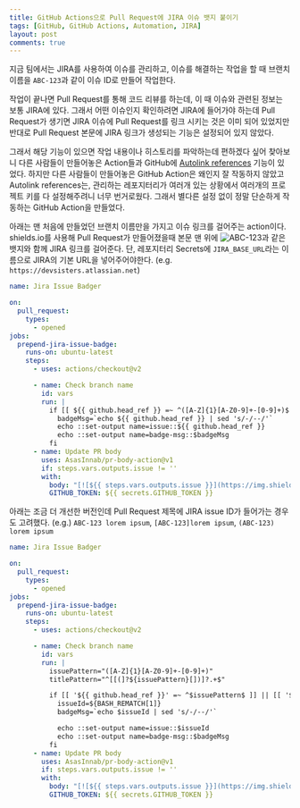 ```yaml
---
title: GitHub Actions으로 Pull Request에 JIRA 이슈 뱃지 붙이기
tags: [GitHub, GitHub Actions, Automation, JIRA]
layout: post
comments: true
---
```


지금 팀에서는 JIRA를 사용하여 이슈를 관리하고, 이슈를 해결하는 작업을 할 때 브랜치 이름을 `ABC-123`과 같이 이슈 ID로 만들어 작업한다.

작업이 끝나면 Pull Request를 통해 코드 리뷰를 하는데, 이 때 이슈와 관련된 정보는 보통 JIRA에 있다. 그래서 어떤 이슈인지 확인하려면 JIRA에 들어가야 하는데 Pull Request가 생기면 JIRA 이슈에 Pull Request를 링크 시키는 것은 이미 되어 있었지만 반대로 Pull Request 본문에 JIRA 링크가 생성되는 기능은 설정되어 있지 않았다.

그래서 해당 기능이 있으면 작업 내용이나 히스토리를 파악하는데 편하겠다 싶어 찾아보니 다른 사람들이 만들어놓은 Action들과 GitHub에 [Autolink references](https://docs.github.com/en/github/administering-a-repository/configuring-autolinks-to-reference-external-resources) 기능이 있었다. 하지만 다른 사람들이 만들어놓은 GitHub Action은 왜인지 잘 작동하지 않았고 Autolink references는, 관리하는 레포지터리가 여러개 있는 상황에서 여러개의 프로젝트 키를 다 설정해주려니 너무 번거로웠다. 그래서 별다른 설정 없이 정말 단순하게 작동하는 GitHub Action을 만들었다.

아래는 맨 처음에 만들었던 브랜치 이름만을 가지고 이슈 링크를 걸어주는 action이다. shields.io를 사용해 Pull Request가 만들어졌을때 본문 맨 위에 ![ABC-123](https://img.shields.io/badge/JIRA-ABC--123-blue)과 같은 뱃지와 함께 JIRA 링크를 걸어준다. 단, 레포지터리 Secrets에 `JIRA_BASE_URL`라는 이름으로 JIRA의 기본 URL을 넣어주어야한다. (e.g. `https://devsisters.atlassian.net`)

```yaml
name: Jira Issue Badger

on:
  pull_request:
    types:
      - opened
jobs:
  prepend-jira-issue-badge:
    runs-on: ubuntu-latest
    steps:
      - uses: actions/checkout@v2

      - name: Check branch name
        id: vars
        run: |
          if [[ ${{ github.head_ref }} =~ ^([A-Z]{1}[A-Z0-9]+-[0-9]+)$ ]]; then
            badgeMsg=`echo ${{ github.head_ref }} | sed 's/-/--/'`
            echo ::set-output name=issue::${{ github.head_ref }}
            echo ::set-output name=badge-msg::$badgeMsg
          fi
      - name: Update PR body
        uses: AsasInnab/pr-body-action@v1
        if: steps.vars.outputs.issue != ''
        with:
          body: "[![${{ steps.vars.outputs.issue }}](https://img.shields.io/badge/JIRA-${{ steps.vars.outputs.badge-msg}}-blue)](${{ secrets.JIRA_BASE_URL }}/browse/${{ steps.vars.outputs.issue }})\n${{ github.event.pull_request.body }}"
          GITHUB_TOKEN: ${{ secrets.GITHUB_TOKEN }}
```

아래는 조금 더 개선한 버전인데 Pull Request 제목에 JIRA issue ID가 들어가는 경우도 고려했다. (e.g.) `ABC-123 lorem ipsum`, `[ABC-123]lorem ipsum`, `(ABC-123) lorem ipsum`

```yml
name: Jira Issue Badger

on:
  pull_request:
    types:
      - opened
jobs:
  prepend-jira-issue-badge:
    runs-on: ubuntu-latest
    steps:
      - uses: actions/checkout@v2

      - name: Check branch name
        id: vars
        run: |
          issuePattern="([A-Z]{1}[A-Z0-9]+-[0-9]+)"
          titlePattern="^[[(]?${issuePattern}[])]?.+$"

          if [[ '${{ github.head_ref }}' =~ ^$issuePattern$ ]] || [[ '${{ github.event.pull_request.title }}' =~ $titlePattern ]]; then
            issueId=${BASH_REMATCH[1]}
            badgeMsg=`echo $issueId | sed 's/-/--/'`

            echo ::set-output name=issue::$issueId
            echo ::set-output name=badge-msg::$badgeMsg
          fi
      - name: Update PR body
        uses: AsasInnab/pr-body-action@v1
        if: steps.vars.outputs.issue != ''
        with:
          body: "[![${{ steps.vars.outputs.issue }}](https://img.shields.io/badge/JIRA-${{ steps.vars.outputs.badge-msg}}-blue)](${{ secrets.JIRA_BASE_URL }}/browse/${{ steps.vars.outputs.issue }})\n${{ github.event.pull_request.body }}"
          GITHUB_TOKEN: ${{ secrets.GITHUB_TOKEN }}
```

